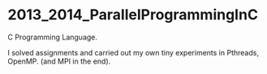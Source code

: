 # 2013_2014_ParallelProgrammingInC
C Programming Language.

I solved assignments and carried out my own tiny experiments in Pthreads, OpenMP. (and MPI in the end).

